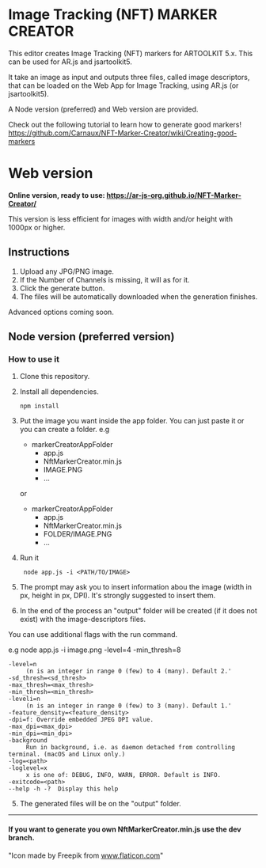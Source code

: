 # Image Tracking (NFT) MARKER CREATOR

This editor creates Image Tracking (NFT) markers for ARTOOLKIT 5.x.
This can be used for AR.js and jsartoolkit5.

It take an image as input and outputs three files, called image descriptors, that can be loaded on the Web App for Image Tracking, using AR.js (or jsartoolkit5).

A Node version (preferred) and Web version are provided.

Check out the following tutorial to learn how to generate good markers!
https://github.com/Carnaux/NFT-Marker-Creator/wiki/Creating-good-markers

# Web version

**Online version, ready to use: https://ar-js-org.github.io/NFT-Marker-Creator/**

This version is less efficient for images with width and/or height with 1000px or higher.


## Instructions

1. Upload any JPG/PNG image.
2. If the Number of Channels is missing, it will as for it.
3. Click the generate button.
4. The files will be automatically downloaded when the generation finishes.

Advanced options coming soon.

## Node version (preferred version)

### How to use it

1. Clone this repository.

2. Install all dependencies.

    ` npm install `


3. Put the image you want inside the app folder. You can just paste it or you can create a folder. e.g

     - markerCreatorAppFolder
         - app.js
         - NftMarkerCreator.min.js
         - IMAGE.PNG
         - ...

     or

     - markerCreatorAppFolder
          - app.js
          - NftMarkerCreator.min.js
          - FOLDER/IMAGE.PNG
          - ...

4. Run it

    ` node app.js -i <PATH/TO/IMAGE>`

5. The prompt may ask you to insert information abou the image (width in px, height in px, DPI). It's strongly suggested to insert them.

6. In the end of the process an "output" folder will be created (if it does not exist) with the image-descriptors files.

You can use additional flags with the run command.

e.g node app.js -i image.png -level=4 -min_thresh=8

    -level=n
         (n is an integer in range 0 (few) to 4 (many). Default 2.'
    -sd_thresh=<sd_thresh>
    -max_thresh=<max_thresh>
    -min_thresh=<min_thresh>
    -leveli=n
         (n is an integer in range 0 (few) to 3 (many). Default 1.'
    -feature_density=<feature_density>
    -dpi=f: Override embedded JPEG DPI value.
    -max_dpi=<max_dpi>
    -min_dpi=<min_dpi>
    -background
         Run in background, i.e. as daemon detached from controlling terminal. (macOS and Linux only.)
    -log=<path>
    -loglevel=x
         x is one of: DEBUG, INFO, WARN, ERROR. Default is INFO.
    -exitcode=<path>
    --help -h -?  Display this help


5. The generated files will be on the "output" folder.

------
#### If you want to generate you own NftMarkerCreator.min.js use the dev branch.


"Icon made by Freepik from www.flaticon.com"
